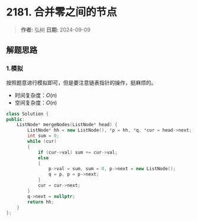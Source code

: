 # 2181. 合并零之间的节点

> **作者:** 弘树
> **日期:** 2024-09-09

## 解题思路
### 1.模拟

按照题意进行模拟即可，但是要注意链表指针的操作，挺麻烦的。

- 时间复杂度：$O(n)$
- 空间复杂度：$O(n)$

```C++
class Solution {
public:
    ListNode* mergeNodes(ListNode* head) {
        ListNode* hh = new ListNode(), *p = hh, *q, *cur = head->next;
        int sum = 0;
        while (cur)
        {
            if (cur->val) sum += cur->val;
            else 
            {
                p->val = sum, sum = 0, p->next = new ListNode();
                q = p, p = p->next;
            }
            cur = cur->next;
        }
        q->next = nullptr;
        return hh;
    }
};
```